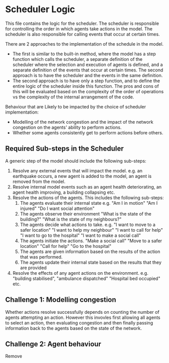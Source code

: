 # Scheduler Logic
This file contains the logic for the scheduler. The scheduler is responsible for controlling the order in which agents take actions in the model. The scheduler is also responsible for calling events that occur at certain times. 

There are 2 approaches to the implementation of the schedule in the model. 
- The first is similar to the built-in method, where the model has a step function which calls the scheduler, a separate definition of the scheduler where the selection and execution of agents is defined, and a separate definition of the events that occur at certain times. The second approach is to have the scheduler and the events in the same definition. 
- The second approach is to have only a step function, and to define the entire logic of the scheduler inside this function.
The pros and cons of this will be evaluated based on the complexity of the order of operations vs the complexity of the internal arrangement of the code. 

Behaviour that are Likely to be impacted by the choice of scheduler implementation:
- Modelling of the network congestion and the impact of the network congestion on the agents' ability to perform actions.
- Whether some agents consistently get to perform actions before others.

## Required Sub-steps in the Scheduler
A generic step of the model should include the following sub-steps:
1. Resolve any external events that will impact the model. e.g. an earthquake occurs, a new agent is added to the model, an agent is removed from the model.
2. Resolve internal model events such as an agent health deteriorating, an agent health improving, a building collapsing etc.
3. Resolve the actions of the agents. This includes the following sub-steps:
   1. The agents evaluate their internal state e.g. "Am I in motion" "Am I injured" "Do I want social attention"
   2. The agents observe their environment "What is the state of the building?" "What is the state of my neighbours?"
   3. The agents decide what actions to take. e.g. "I want to move to a safer location" "I want to help my neighbour" "I want to call for help" "I want to go to the hospital" "I want to make a social call"
   4. The agents initiate the actions. "Make a social call" "Move to a safer location" "Call for help" "Go to the hospital"
   5. The agents are given information based on the results of the action that was performed. 
   6. The agents update their internal state based on the results that they are provided 
4. Resolve the effects of any agent actions on the environment. e.g. "building stabilised", "ambulance dispatched" "Hospital bed occupied" etc.  

## Challenge 1: Modelling congestion
Whether actions resolve successfully depends on counting the number of agents attempting an action. However this invovles first allowing all agents to select an action, then evaluating congestion and then finally passing information back to the agents based on the state of the network.  

## Challenge 2: Agent behaviour 
Remove 
